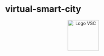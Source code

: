 # virtual-smart-city

<p align="center">
  <a href="https://github.com/ja-virtual/virtual-smart-city/">
     <img src="https://financialtribune.com/sites/default/files/field/image/ordi/11_1_Smart%20City%20-%20brief%20-%201%20-%2046-ED.png?raw=true" alt="Logo VSC" width=100/>
  </a>  


